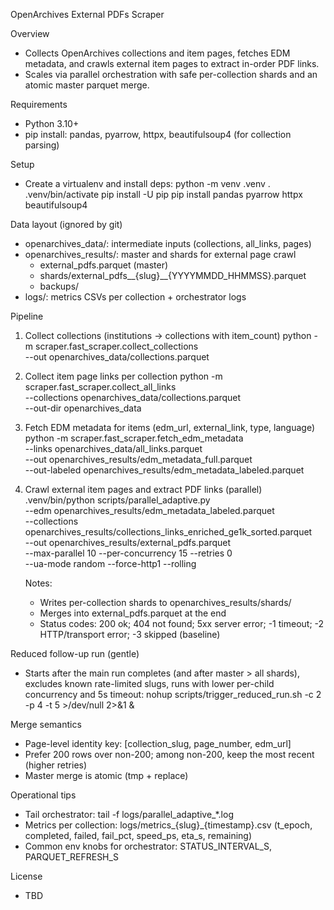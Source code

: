 OpenArchives External PDFs Scraper

Overview
- Collects OpenArchives collections and item pages, fetches EDM metadata, and crawls external item pages to extract in-order PDF links.
- Scales via parallel orchestration with safe per-collection shards and an atomic master parquet merge.

Requirements
- Python 3.10+
- pip install: pandas, pyarrow, httpx, beautifulsoup4 (for collection parsing)

Setup
- Create a virtualenv and install deps:
  python -m venv .venv
  . .venv/bin/activate
  pip install -U pip
  pip install pandas pyarrow httpx beautifulsoup4

Data layout (ignored by git)
- openarchives_data/: intermediate inputs (collections, all_links, pages)
- openarchives_results/: master and shards for external page crawl
  - external_pdfs.parquet (master)
  - shards/external_pdfs__{slug}__{YYYYMMDD_HHMMSS}.parquet
  - backups/
- logs/: metrics CSVs per collection + orchestrator logs

Pipeline
1) Collect collections (institutions → collections with item_count)
   python -m scraper.fast_scraper.collect_collections \
     --out openarchives_data/collections.parquet

2) Collect item page links per collection
   python -m scraper.fast_scraper.collect_all_links \
     --collections openarchives_data/collections.parquet \
     --out-dir openarchives_data

3) Fetch EDM metadata for items (edm_url, external_link, type, language)
   python -m scraper.fast_scraper.fetch_edm_metadata \
     --links openarchives_data/all_links.parquet \
     --out openarchives_results/edm_metadata_full.parquet \
     --out-labeled openarchives_results/edm_metadata_labeled.parquet

4) Crawl external item pages and extract PDF links (parallel)
   .venv/bin/python scripts/parallel_adaptive.py \
     --edm openarchives_results/edm_metadata_labeled.parquet \
     --collections openarchives_results/collections_links_enriched_ge1k_sorted.parquet \
     --out openarchives_results/external_pdfs.parquet \
     --max-parallel 10 --per-concurrency 15 --retries 0 \
     --ua-mode random --force-http1 --rolling

   Notes:
   - Writes per-collection shards to openarchives_results/shards/
   - Merges into external_pdfs.parquet at the end
   - Status codes: 200 ok; 404 not found; 5xx server error; -1 timeout; -2 HTTP/transport error; -3 skipped (baseline)

Reduced follow-up run (gentle)
- Starts after the main run completes (and after master > all shards), excludes known rate-limited slugs, runs with lower per-child concurrency and 5s timeout:
  nohup scripts/trigger_reduced_run.sh -c 2 -p 4 -t 5 >/dev/null 2>&1 &

Merge semantics
- Page-level identity key: [collection_slug, page_number, edm_url]
- Prefer 200 rows over non-200; among non-200, keep the most recent (higher retries)
- Master merge is atomic (tmp + replace)

Operational tips
- Tail orchestrator: tail -f logs/parallel_adaptive_*.log
- Metrics per collection: logs/metrics_{slug}_{timestamp}.csv (t_epoch, completed, failed, fail_pct, speed_ps, eta_s, remaining)
- Common env knobs for orchestrator: STATUS_INTERVAL_S, PARQUET_REFRESH_S

License
- TBD

